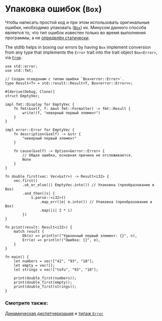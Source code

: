 # Упаковка ошибок (`Box`)

Чтобы написать простой код и при этом использовать 
оригинальные ошибки, необходимо упаковать 
([`Box`](https://doc.rust-lang.org/std/boxed/struct.Box.html)) их.
Минусом данного способа является то, что тип ошибок известен 
только во время выполнения программы, а не [определён 
статически](https://doc.rust-lang.org/book/ch17-02-trait-objects.html#trait-objects-perform-dynamic-dispatch).

The stdlib helps in boxing our errors by having `Box` implement conversion from
any type that implements the `Error` trait into the trait object `Box<Error>`,
via [`From`](https://doc.rust-lang.org/std/convert/trait.From.html).

```rust,editable
use std::error;
use std::fmt;

// Создан псевдоним с типом ошибки `Box<error::Error>`.
type Result<T> = std::result::Result<T, Box<error::Error>>;

#[derive(Debug, Clone)]
struct EmptyVec;

impl fmt::Display for EmptyVec {
    fn fmt(&self, f: &mut fmt::Formatter) -> fmt::Result {
        write!(f, "неверный первый элемент")
    }
}

impl error::Error for EmptyVec {
    fn description(&self) -> &str {
        "неверный первый элемент"
    }

    fn cause(&self) -> Option<&error::Error> {
        // Общая ошибка, основная причина не отслеживается.
        None
    }
}

fn double_first(vec: Vec<&str>) -> Result<i32> {
    vec.first()
        .ok_or_else(|| EmptyVec.into()) // Упаковка (преобразование в Box)
        .and_then(|s| {
            s.parse::<i32>()
                .map_err(|e| e.into()) // Упаковка (преобразование в Box)
                .map(|i| 2 * i)
        })
}

fn print(result: Result<i32>) {
    match result {
        Ok(n) => println!("Удвоенный первый элемент: {}", n),
        Err(e) => println!("Ошибка: {}", e),
    }
}

fn main() {
    let numbers = vec!["42", "93", "18"];
    let empty = vec![];
    let strings = vec!["tofu", "93", "18"];

    print(double_first(numbers));
    print(double_first(empty));
    print(double_first(strings));
}
```

### Смотрите также:

[Динамическая диспетчеризация](https://doc.rust-lang.org/book/ch17-02-trait-objects.html#trait-objects-perform-dynamic-dispatch) и [типаж `Error`](https://doc.rust-lang.org/std/error/trait.Error.html)

